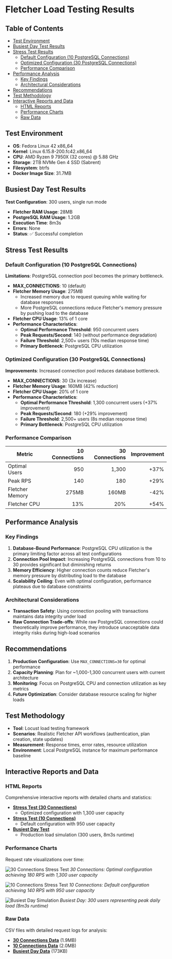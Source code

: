 # Fletcher Load Testing Results

## Table of Contents

- [Test Environment](#test-environment)
- [Busiest Day Test Results](#busiest-day-test-results)
- [Stress Test Results](#stress-test-results)
  - [Default Configuration (10 PostgreSQL Connections)](#default-configuration-10-postgresql-connections)
  - [Optimized Configuration (30 PostgreSQL Connections)](#optimized-configuration-30-postgresql-connections)
  - [Performance Comparison](#performance-comparison)
- [Performance Analysis](#performance-analysis)
  - [Key Findings](#key-findings)
  - [Architectural Considerations](#architectural-considerations)
- [Recommendations](#recommendations)
- [Test Methodology](#test-methodology)
- [Interactive Reports and Data](#interactive-reports-and-data)
  - [HTML Reports](#html-reports)
  - [Performance Charts](#performance-charts)
  - [Raw Data](#raw-data)

## Test Environment

- **OS**: Fedora Linux 42 x86_64
- **Kernel**: Linux 6.15.8-200.fc42.x86_64
- **CPU**: AMD Ryzen 9 7950X (32 cores) @ 5.88 GHz
- **Storage**: 2TB NVMe Gen 4 SSD (Sabrent)
- **Filesystem**: btrfs
- **Docker Image Size**: 31.7MB

## Busiest Day Test Results

**Test Configuration**: 300 users, single run mode

- **Fletcher RAM Usage**: 28MB
- **PostgreSQL RAM Usage**: 1.2GB
- **Execution Time**: 8m3s
- **Errors**: None
- **Status**: ✅ Successful completion

## Stress Test Results

### Default Configuration (10 PostgreSQL Connections)

**Limitations**: PostgreSQL connection pool becomes the primary bottleneck.

- **MAX_CONNECTIONS**: 10 (default)
- **Fletcher Memory Usage**: 275MB
  - Increased memory due to request queuing while waiting for database responses
  - More PostgreSQL connections reduce Fletcher's memory pressure by pushing
    load to the database
- **Fletcher CPU Usage**: 13% of 1 core
- **Performance Characteristics**:
  - **Optimal Performance Threshold**: 950 concurrent users
  - **Peak Requests/Second**: 140 (without performance degradation)
  - **Failure Threshold**: 2,500+ users (10s median response time)
  - **Primary Bottleneck**: PostgreSQL CPU utilization

### Optimized Configuration (30 PostgreSQL Connections)

**Improvements**: Increased connection pool reduces database bottleneck.

- **MAX_CONNECTIONS**: 30 (3x increase)
- **Fletcher Memory Usage**: 160MB (42% reduction)
- **Fletcher CPU Usage**: 20% of 1 core
- **Performance Characteristics**:
  - **Optimal Performance Threshold**: 1,300 concurrent users (+37% improvement)
  - **Peak Requests/Second**: 180 (+29% improvement)
  - **Failure Threshold**: 2,500+ users (8s median response time)
  - **Primary Bottleneck**: PostgreSQL CPU utilization

### Performance Comparison

| Metric                   | 10 Connections | 30 Connections | Improvement |
|--------------------------|---------------:|---------------:|------------:|
| Optimal Users            | 950            | 1,300          | +37%        |
| Peak RPS                 | 140            | 180            | +29%        |
| Fletcher Memory          | 275MB          | 160MB          | -42%        |
| Fletcher CPU             | 13%            | 20%            | +54%        |

## Performance Analysis

### Key Findings

1. **Database-Bound Performance**: PostgreSQL CPU utilization is the primary
   limiting factor across all test configurations
2. **Connection Pool Impact**: Increasing PostgreSQL connections from 10 to 30
   provides significant but diminishing returns
3. **Memory Efficiency**: Higher connection counts reduce Fletcher's memory
   pressure by distributing load to the database
4. **Scalability Ceiling**: Even with optimal configuration, performance
   plateaus due to database constraints

### Architectural Considerations

- **Transaction Safety**: Using connection pooling with transactions maintains
  data integrity under load
- **Raw Connection Trade-offs**: While raw PostgreSQL connections could
  theoretically improve performance, they introduce unacceptable data integrity
  risks during high-load scenarios

## Recommendations

1. **Production Configuration**: Use `MAX_CONNECTIONS=30` for optimal performance
2. **Capacity Planning**: Plan for ~1,000-1,300 concurrent users with current architecture
3. **Monitoring**: Focus on PostgreSQL CPU and connection utilization as key metrics
4. **Future Optimization**: Consider database resource scaling for higher loads

## Test Methodology

- **Tool**: Locust load testing framework
- **Scenarios**: Realistic Fletcher API workflows (authentication, plan creation,
  state updates)
- **Measurement**: Response times, error rates, resource utilization
- **Environment**: Local PostgreSQL instance for maximum performance baseline

## Interactive Reports and Data

### HTML Reports

Comprehensive interactive reports with detailed charts and statistics:

- **[Stress Test (30 Connections)](stress_30_connections/stress_test_30_connections.html)**
  - Optimized configuration with 1,300 user capacity
- **[Stress Test (10 Connections)](stress_10_connections/stress_test_10_connections.html)**
  - Default configuration with 950 user capacity
- **[Busiest Day Test](busiest_day/busiest_day_test.html)**
  - Production load simulation (300 users, 8m3s runtime)

### Performance Charts

Request rate visualizations over time:

![30 Connections Stress Test](stress_30_connections/stress_test_30_connections_rps_chart.png)
*30 Connections: Optimal configuration achieving 180 RPS with 1,300 user capacity*

![10 Connections Stress Test](stress_10_connections/stress_test_10_connections_rps_chart.png)
*10 Connections: Default configuration achieving 140 RPS with 950 user capacity*

![Busiest Day Simulation](busiest_day/busiest_day_test_rps_chart.png)
*Busiest Day: 300 users representing peak daily load (8m3s runtime)*

### Raw Data

CSV files with detailed request logs for analysis:

- **[30 Connections Data](stress_30_connections/stress_test_30_connections_requests.csv)**
  (1.9MB)
- **[10 Connections Data](stress_10_connections/stress_test_10_connections_requests.csv)**
  (2.0MB)
- **[Busiest Day Data](busiest_day/busiest_day_test_requests.csv)**
  (173KB)

